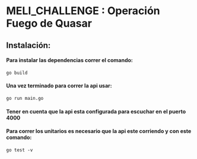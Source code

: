 # MELI_CHALLENGE : Operación Fuego de Quasar

## Instalación: 

#### Para instalar las dependencias correr el comando:

`go build `

#### Una vez terminado para correr la api usar:

`go run main.go`

#### Tener en cuenta que la api esta configurada para escuchar en el puerto 4000

#### Para correr los unitarios es necesario que la api este corriendo y con este comando:

`go test -v`


